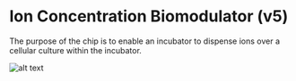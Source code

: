 # Ion Concentration Biomodulator (v5)

The purpose of the chip is to enable an incubator to dispense ions over a cellular culture within the incubator. 


![alt text](icbm_v7.jpg)
